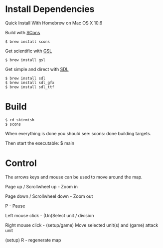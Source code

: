 [SCons]: http://www.scons.org/ "SCons build system"
[GSL]: http://www.gnu.org/software/gsl/ "GNU Scientific Library"
[SDL]: http://www.libsdl.org/ "SDL: Simple Direct Media Layer"


Install Dependencies
====================

Quick Install With Homebrew on Mac OS X 10.6

Build with [SCons][]

    $ brew install scons

Get scientific with [GSL][]

    $ brew install gsl

Get simple and direct with [SDL][]

    $ brew install sdl
    $ brew install sdl_gfx
    $ brew install sdl_ttf


Build
=====

    $ cd skirmish
    $ scons

When everything is done you should see:
    scons: done building targets.

Then start the executable:
    $ main

Control
=======

The arrows keys and mouse can be used to move around the map.

Page up / Scrollwheel up - Zoom in

Page down / Scrollwheel down - Zoom out

P - Pause

Left mouse click - (Un)Select unit / division

Right mouse click - (setup/game) Move selected unit(s) and (game) attack unit

(setup) R - regenerate map
